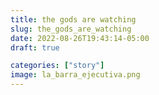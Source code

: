 ```yaml
---
title: the gods are watching
slug: the_gods_are_watching
date: 2022-08-26T19:43:14-05:00
draft: true

categories: ["story"]
image: la_barra_ejecutiva.png
---
```



